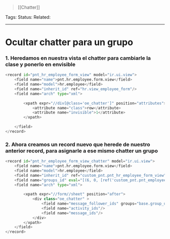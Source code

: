 > [[Chatter]]

Tags: 
Status: 
Related: 

___

# Ocultar chatter para un grupo

### 1. Heredamos en nuestra vista el chatter para cambiarle la clase y ponerlo en envisible
```python
<record id="pnt_hr_employee_form_view" model="ir.ui.view">  
    <field name="name">pnt.hr.employee.form.view</field>  
    <field name="model">hr.employee</field>  
    <field name="inherit_id" ref="hr.view_employee_form"/>  
    <field name="arch" type="xml">
    
		<xpath expr="//div[@class='oe_chatter']" position="attributes">  
		    <attribute name="class">row</attribute>  
		    <attribute name="invisible">1</attribute>  
		</xpath>
		
	</field>
</record>
```


### 2. Ahora creamos un record nuevo que herede de nuestro anterior record, para asignarle a ese mismo chatter un grupo
```python
<record id="pnt_hr_employee_form_view_chatter" model="ir.ui.view">  
    <field name="name">pnt.hr.employee.form.view</field>  
    <field name="model">hr.employee</field>  
    <field name="inherit_id" ref="custom_pnt.pnt_hr_employee_form_view"/>  
    <field name="groups_id" eval="[(6, 0, [ref('custom_pnt.pnt_employees_form_access_chatter') ])]" />  
    <field name="arch" type="xml">  
  
        <xpath expr="//form//sheet" position="after">  
            <div class="oe_chatter" >  
                <field name="message_follower_ids" groups="base.group_user"/>  
                <field name="activity_ids"/>  
                <field name="message_ids"/>  
            </div>  
        </xpath>  
    </field>  
</record>
```
